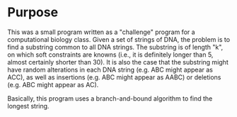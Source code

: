 # Purpose

This was a small program written as a "challenge" program for a computational biology class. Given a set of strings of DNA, the problem is to find a substring common to all DNA strings. The substring is of length "k", on which soft constraints are knowns (i.e., it is definitely longer than 5, almost certainly shorter than 30). It is also the case that the substring might have random alterations in each DNA string (e.g. ABC might appear as ACC), as well as insertions (e.g. ABC might appear as AABC) or deletions (e.g. ABC might appear as AC).

Basically, this program uses a branch-and-bound algorithm to find the longest string.
